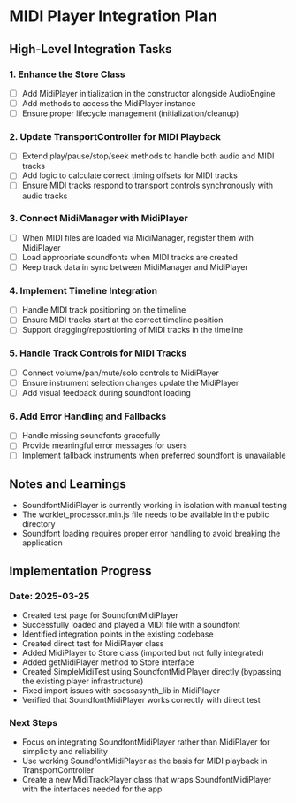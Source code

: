# MIDI Player Integration Plan

## High-Level Integration Tasks

### 1. Enhance the Store Class
- [ ] Add MidiPlayer initialization in the constructor alongside AudioEngine
- [ ] Add methods to access the MidiPlayer instance
- [ ] Ensure proper lifecycle management (initialization/cleanup)

### 2. Update TransportController for MIDI Playback
- [ ] Extend play/pause/stop/seek methods to handle both audio and MIDI tracks
- [ ] Add logic to calculate correct timing offsets for MIDI tracks
- [ ] Ensure MIDI tracks respond to transport controls synchronously with audio tracks

### 3. Connect MidiManager with MidiPlayer
- [ ] When MIDI files are loaded via MidiManager, register them with MidiPlayer
- [ ] Load appropriate soundfonts when MIDI tracks are created
- [ ] Keep track data in sync between MidiManager and MidiPlayer

### 4. Implement Timeline Integration
- [ ] Handle MIDI track positioning on the timeline
- [ ] Ensure MIDI tracks start at the correct timeline position
- [ ] Support dragging/repositioning of MIDI tracks in the timeline

### 5. Handle Track Controls for MIDI Tracks
- [ ] Connect volume/pan/mute/solo controls to MidiPlayer
- [ ] Ensure instrument selection changes update the MidiPlayer
- [ ] Add visual feedback during soundfont loading

### 6. Add Error Handling and Fallbacks
- [ ] Handle missing soundfonts gracefully
- [ ] Provide meaningful error messages for users
- [ ] Implement fallback instruments when preferred soundfont is unavailable

## Notes and Learnings

- SoundfontMidiPlayer is currently working in isolation with manual testing
- The worklet_processor.min.js file needs to be available in the public directory
- Soundfont loading requires proper error handling to avoid breaking the application

## Implementation Progress

### Date: 2025-03-25
- Created test page for SoundfontMidiPlayer
- Successfully loaded and played a MIDI file with a soundfont
- Identified integration points in the existing codebase
- Created direct test for MidiPlayer class
- Added MidiPlayer to Store class (imported but not fully integrated)
- Added getMidiPlayer method to Store interface
- Created SimpleMidiTest using SoundfontMidiPlayer directly (bypassing the existing player infrastructure)
- Fixed import issues with spessasynth_lib in MidiPlayer
- Verified that SoundfontMidiPlayer works correctly with direct test

### Next Steps
- Focus on integrating SoundfontMidiPlayer rather than MidiPlayer for simplicity and reliability
- Use working SoundfontMidiPlayer as the basis for MIDI playback in TransportController
- Create a new MidiTrackPlayer class that wraps SoundfontMidiPlayer with the interfaces needed for the app
